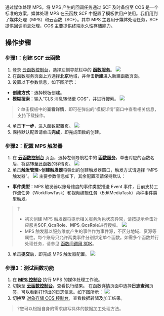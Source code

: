 通过媒体处理 MPS，将 MPS 产生的回调任务通过 SCF 及时备份至 COS 是一个标准的方案，媒体处理 MPS 在云函数 SCF 中配置了模板供用户使用。我们用到了媒体处理（MPS）和云函数（SCF）。其中 MPS 主要用于媒体处理任务，SCF 提供回调消息处理，COS 主要提供终端永久性存储能力。

## 操作步骤
### 步骤1：创建 SCF 云函数
1. 登录 [云函数控制台](https://console.cloud.tencent.com/scf/list)，选择左侧导航栏中的 **[函数服务](https://console.cloud.tencent.com/scf/list)**。
![](https://main.qcloudimg.com/raw/29cd2fc9d699ac2af763749c2e67a472.png)
2. 在函数服务页面上方选择**北京**地域，并单击**新建**进入新建函数页面。
3. 设置以下参数信息，如下图所示：
  - **创建方式**：选择模板创建。
  - **模糊搜索**：输入“CLS 消息转储至 COS”，并进行搜索。
![](https://qcloudimg.tencent-cloud.cn/raw/2784f7c228aa8fb10272e7fba499afda.png)
>? 单击模板中的**查看详情**，即可在弹出的“模板详情”窗口中查看相关信息，支持下载操作。
4. 单击**下一步**，进入函数配置页。
![](https://qcloudimg.tencent-cloud.cn/raw/767c1b80fdfa7717efca4ddf6254cf6d.png)
5. 保持默认配置请单击**完成**，即完成函数的创建。

### 步骤2：配置 MPS 触发器
1. 在 **[云函数控制台](https://console.cloud.tencent.com/scf)** 页面，选择左侧导航栏中的 **[函数服务](https://console.cloud.tencent.com/scf/list)**，单击对应的函数名后，将跳转至此函数的详情页。
![](https://main.qcloudimg.com/raw/ac998f631557ea2214d66c2be9faaf5a.png)
2. 单击**触发管理**>**创建触发器**将弹出的创建触发器窗口，触发方式请选择 “MPS 触发器”。
![](https://main.qcloudimg.com/raw/e067ef8e3e09c07b723d041193b66c62.png)
主要参数信息如下，其余配置项请保持默认：
  - **事件类型**：MPS 触发器以账号维度的事件类型推送 Event 事件，目前支持工作流任务（WorkflowTask）和视频编辑任务（EditMediaTask）两种事件类型触发。
>?
>- 初次创建 MPS 触发器将提示相关服务角色状态异常，请按提示单击对应服务**SCF_QcsRole**、**MPS_QcsRole**进行授权。
>![](https://main.qcloudimg.com/raw/e6a5802db5fe9e054c2c50020f0403b1.png)
>- MPS 触发器以服务维度产生的事件作为事件源，不区分地域、资源等属性。每个账号只允许两类事件分别绑定单个函数。如需多个函数并行处理任务，请参见 [函数间调用 SDK](https://cloud.tencent.com/document/product/583/37316)。
3. 单击**提交**后，即完成 MPS 触发器配置。
![](https://main.qcloudimg.com/raw/6a7d7009e36538491683173553b809fd.png)


### 步骤3：测试函数功能
1. 在 **[MPS 控制台](https://console.cloud.tencent.com/mps)** 执行 MPS 的媒体处理工作流。
2. 切换至 **[云函数控制台](https://console.cloud.tencent.com/scf/list?rid=8&ns=default)**，查看执行结果。
在函数详情页面中选择**日志查询**页签，可以看到打印出的日志信息。如下图所示：
![](https://main.qcloudimg.com/raw/f5d10848b674f137826689ac1dc28c8a.png)
3. 切换至 [对象存储 COS 控制台](https://console.cloud.tencent.com/cos5)，查看数据转储及加工结果。

>?您可以根据自身的需求编写具体的数据加工处理方法。
